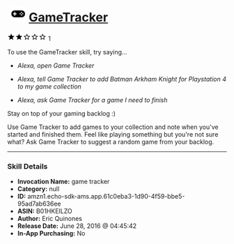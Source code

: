 # &nbsp;<img src="skill_icon" alt="GameTracker icon" width="36"> [GameTracker](http://alexa.amazon.com/#skills/amzn1.echo-sdk-ams.app.61c0eba3-1d90-4f59-bbe5-95ad7ab636ee)
![2 stars](../../images/ic_star_black_18dp_1x.png)![2 stars](../../images/ic_star_black_18dp_1x.png)![2 stars](../../images/ic_star_border_black_18dp_1x.png)![2 stars](../../images/ic_star_border_black_18dp_1x.png)![2 stars](../../images/ic_star_border_black_18dp_1x.png) 1

To use the GameTracker skill, try saying...

* *Alexa, open Game Tracker*

* *Alexa, tell Game Tracker to add Batman Arkham Knight for Playstation 4 to my game collection*

* *Alexa, ask Game Tracker for a game I need to finish*

Stay on top of your gaming backlog :)

Use Game Tracker to add games to your collection and note when you've started and finished them.  Feel like playing something but you're not sure what?  Ask Game Tracker to suggest a random game from your backlog.

***

### Skill Details

* **Invocation Name:** game tracker
* **Category:** null
* **ID:** amzn1.echo-sdk-ams.app.61c0eba3-1d90-4f59-bbe5-95ad7ab636ee
* **ASIN:** B01HKEILZO
* **Author:** Eric Quinones
* **Release Date:** June 28, 2016 @ 04:45:42
* **In-App Purchasing:** No
